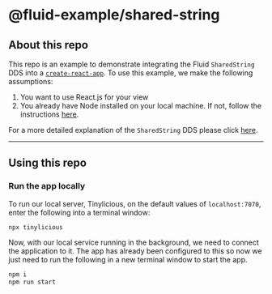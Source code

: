 # @fluid-example/shared-string

## About this repo

This repo is an example to demonstrate integrating the Fluid `SharedString` DDS into a [`create-react-app`](https://create-react-app.dev/). To use this example, we make the following assumptions:

1. You want to use React.js for your view
1. You already have Node installed on your local machine. If not, follow the instructions [here](https://nodejs.org/en/download/).

For a more detailed explanation of the `SharedString` DDS please click [here](https://fluidframework.com/docs/data-structures/string/).

--- 

## Using this repo

### Run the app locally

To run our local server, Tinylicious, on the default values of `localhost:7070`, enter the following into a terminal window:

```
npx tinylicious
```

Now, with our local service running in the background, we need to connect the application to it. The app has already been configured to this so now we just need to run the following in a new terminal window to start the app.

```bash
npm i
npm run start
```